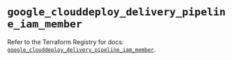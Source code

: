 # `google_clouddeploy_delivery_pipeline_iam_member`

Refer to the Terraform Registry for docs: [`google_clouddeploy_delivery_pipeline_iam_member`](https://registry.terraform.io/providers/hashicorp/google-beta/5.37.0/docs/resources/google_clouddeploy_delivery_pipeline_iam_member).
